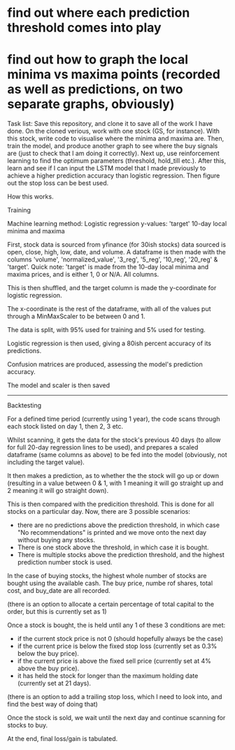 # find out where each prediction threshold comes into play
# find out how to graph the local minima vs maxima points (recorded as well as predictions, on two separate graphs, obviously)

Task list:
Save this repository, and clone it to save all of the work I have done.
On the cloned verious, work with one stock (GS, for instance). With this stock, write code to visualise where the minima and maxima are.
Then, train the model, and produce another graph to see where the buy signals are (just to check that I am doing it correctly).
Next up, use reinforcement learning to find the optimum parameters (threshold, hold_till etc.).
After this, learn and see if I can input the LSTM model that I made previously to achieve a higher prediction accuracy than logistic regression.
Then figure out the stop loss can be best used.




How this works.

Training

Machine learning method: Logistic regression
y-values: 'target' 10-day local minima and maxima

First, stock data is sourced from yfinance (for 30ish stocks) data sourced is open, close, high, low, date, and volume.
A dataframe is then made with the columns 'volume', 'normalized_value', '3_reg', '5_reg', '10_reg', '20_reg' & 'target'.
Quick note: 'target' is made from the 10-day local minima and maxima prices, and is either 1, 0 or N/A. All columns.

This is then shuffled, and the target column is made the y-coordinate for logistic regression.

The x-coordinate is the rest of the dataframe, with all of the values put through a MinMaxScaler to be between 0 and 1.

The data is split, with 95% used for training and 5% used for testing.

Logistic regression is then used, giving a 80ish percent accuracy of its predictions.

Confusion matrices are produced, assessing the model's prediction accuracy.

The model and scaler is then saved

---

Backtesting

For a defined time period (currently using 1 year), the code scans through each stock listed on day 1, then 2, 3 etc.

Whilst scanning, it gets the data for the stock's previous 40 days (to allow for full 20-day regression lines to be used), and prepares a scaled dataframe (same columns as above) to be fed into the model (obviously, not including the target value).

It then makes a prediction, as to whether the the stock will go up or down (resulting in a value between 0 & 1, with 1 meaning it will go straight up and 2 meaning it will go straight down).

This is then compared with the predicition threshold. This is done for all stocks on a particular day. Now, there are 3 possible scenarios:

- there are no predictions above the prediction threshold, in which case "No recommendations" is printed and we move onto the next day without buying any stocks.
- There is one stock above the threshold, in which case it is bought.
- There is multiple stocks above the prediction threshold, and the highest prediction number stock is used.

In the case of buying stocks, the highest whole number of stocks are bought using the available cash. The buy price, numbe rof shares, total cost, and buy_date are all recorded.

(there is an option to allocate a certain percentage of total capital to the order, but this is currently set as 1)

Once a stock is bought, the is held until any 1 of these 3 conditions are met:

- if the current stock price is not 0 (should hopefully always be the case)
- if the current price is below the fixed stop loss (currently set as 0.3% below the buy price).
- if the current price is above the fixed sell price (currently set at 4% above the buy price).
- it has held the stock for longer than the maximum holding date (currently set at 21 days).

(there is an option to add a trailing stop loss, which I need to look into, and find the best way of doing that)

Once the stock is sold, we wait until the next day and continue scanning for stocks to buy.

At the end, final loss/gain is tabulated.